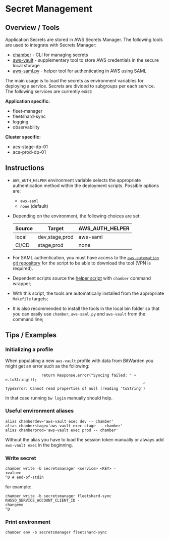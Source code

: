 # Secret Management

## Overview / Tools
Application Secrets are stored in AWS Secrets Manager.
The following tools are used to integrate with Secrets Manager:
- [chamber](https://github.com/segmentio/chamber) - CLI for managing secrets
- [aws-vault](https://github.com/99designs/aws-vault) - supplementary tool to store AWS credentials in the secure local storage
- [aws-saml.py](https://gitlab.corp.redhat.com/compute/aws-automation) - helper tool for authenticating in AWS using SAML

The main usage is to load the secrets as environment variables for deploying a service.
Secrets are divided to subgroups per each service. The following services are currently exist:

**Application specific:**
- fleet-manager
- fleetshard-sync
- logging
- observability

**Cluster specific:**
- acs-stage-dp-01
- acs-prod-dp-01

## Instructions
- `AWS_AUTH_HELPER` environment variable selects the appropriate authentication method within the deployment scripts. Possible options are:
  - `aws-saml`
  - `none` (default)
- Depending on the environment, the following choices are set:

    | Source | Target         | AWS_AUTH_HELPER |
    |--------|----------------|-----------------|
    | local  | dev,stage,prod | aws-saml        |
    | CI/CD  | stage,prod     | none            |

- For SAML authentication, you must have access to the [`aws-automation` git repository](https://gitlab.corp.redhat.com/compute/aws-automation) for the script to be able to download the tool (VPN is required).
- Dependent scripts source the [helper script](./../../scripts/lib/external_config.sh) with `chamber` command wrapper;
- With this script, the tools are automatically installed from the appropriate `Makefile` targets;
- It is also recommended to install the tools in the local bin folder so that you can easily use `chamber`, `aws-saml.py` and `aws-vault` from the command line;

## Tips / Examples

### Initializing a profile

When populating a new `aws-vault` profile with data from BitWarden you might get an error such as the following:

```
                return Response.error("Syncing failed: " + e.toString());
                                                             ^
TypeError: Cannot read properties of null (reading 'toString')
```

In that case running `bw login` manually should help.


### Useful environment aliases
```shell
alias chamberdev='aws-vault exec dev -- chamber'
alias chamberstage='aws-vault exec stage -- chamber'
alias chamberprod='aws-vault exec prod -- chamber'
```
Without the alias you have to load the session token manually or always add `aws-vault exec` in the beginning.

### Write secret
```shell
chamber write -b secretsmanager <service> <KEY> -
<value>
^D # end-of-stdin
```
for example:
```shell
chamber write -b secretsmanager fleetshard-sync RHSSO_SERVICE_ACCOUNT_CLIENT_ID -
changeme
^D
```

### Print environment
```shell
chamber env -b secretsmanager fleetshard-sync
```
